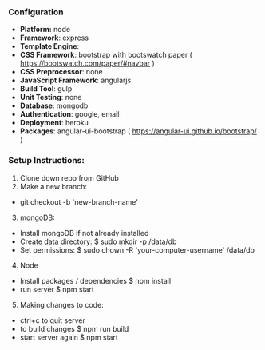### Configuration
- **Platform:** node
- **Framework**: express
- **Template Engine**: 
- **CSS Framework**: bootstrap with bootswatch paper ( https://bootswatch.com/paper/#navbar )
- **CSS Preprocessor**: none
- **JavaScript Framework**: angularjs
- **Build Tool**: gulp
- **Unit Testing**: none
- **Database**: mongodb
- **Authentication**: google, email
- **Deployment**: heroku
- **Packages**: angular-ui-bootstrap ( https://angular-ui.github.io/bootstrap/ )

### Setup Instructions:
1. Clone down repo from GitHub
2. Make a new branch:
* git checkout -b 'new-branch-name'
3. mongoDB: 
* Install mongoDB if not already installed
* Create data directory: $ sudo mkdir -p /data/db
* Set permissions: $ sudo chown -R 'your-computer-username' /data/db
4. Node 
* Install packages / dependencies $ npm install
* run server $ npm start
5. Making changes to code:
* ctrl+c to quit server
* to build changes $ npm run build
* start server again $ npm start

